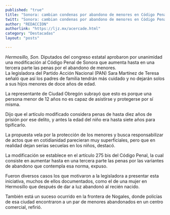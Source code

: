 ```yaml
---
published: "true"
title: "Sonora: cambian condenas por abandono de menores en Código Penal"
twitt: "Sonora: cambian condenas por abandono de menores en Código Penal"
author: "REDACCION"
authorlink: "https://ljz.mx/acercade.html"
category: "Destacadas"
layout: "posts"

---
```




*Hermosillo, Son.* Diputados del congreso estatal aprobaron por unanimidad una modificación al Código Penal de Sonora que aumenta hasta en una tercera parte las penas por el abandono de menores.  
  La legisladora del Partido Acción Nacional (PAN) Sara Martínez de Teresa señaló que así los padres de familia tendrán más cuidado y no dejarán solos a sus hijos menores de doce años de edad.



  La representante de Ciudad Obregón subrayó que esto es porque una persona menor de 12 años no es capaz de asistirse y protegerse por sí misma.



  Dijo que el artículo modificado considera penas de hasta diez años de prisión por ese delito, y antes la edad del niño era hasta siete años para tipificarlo.



  La propuesta vela por la protección de los menores y busca responsabilizar de actos que en cotidianidad parecieran muy superficiales, pero que en realidad dejan serias secuelas en los niños, destacó.



  La modificación se establece en el artículo 275 bis del Código Penal, la cual consiste en aumentar hasta en una tercera parte las penas por las variantes de abandono que contempla esa norma, expuso.



  Fueron diversos casos los que motivaron a la legisladora a presentar esta iniciativa, muchos de ellos documentados, como el de una mujer en Hermosillo que después de dar a luz abandonó al recién nacido.



  También está un suceso ocurrido en la frontera de Nogales, donde policías de esa ciudad encontraron a un par de menores abandonados en un centro comercial, refirió.

